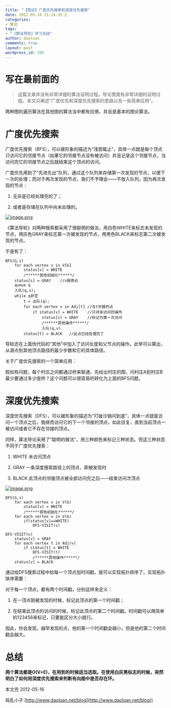 ```yaml
---
title: "【图论】广度优先搜索和深度优先搜索"
date: 2012-05-16 21:14:35 Z
categories:
- 算法
tags:
- "《算法导轮》学习总结"
author: daoluan
comments: true
layout: post
wordpress_id: 295
---
```


# 写在最前面的




<blockquote>这篇文章并没有非常详细的算法证明过程。导论里面有非常详细的证明过程。本文只阐述“广度优先和深度优先搜索的思路以及一些简单应用”。</blockquote>


两种图的遍历算法在其他图的算法当中都有应用，并且是基本的图论算法。

<!-- more -->


# 广度优先搜索


广度优先搜索（BFS），可以被形象的描述为“浅尝辄止”，具体一点就是每个顶点只访问它的邻接节点（如果它的邻接节点没有被访问）并且记录这个邻接节点，当访问完它的邻接节点之后就结束这个顶点的访问。

广度优先用到了“先进先出”队列，通过这个队列来存储第一次发现的节点，以便下一次的处理；而对于再次发现的节点，我们不予理会——不放入队列，因为再次发现的节点：




  1. 无非是已经处理完的了；


  2. 或者是存储在队列中尚未处理的。


[![image.png](http://daoluan.net/images/blog/2012/05/image.png)](http://daoluan.net/images/blog/2012/05/image.png)

《算法导轮》对两种搜索都采用了很聪明的做法，用白色WHITE来标志未发现的节点，用灰色GRAY来标志第一次被发现的节点，用黑色BLACK来标志第二次被发现的节点。

于是有了：


    BFS(G,s)
    	for each vertex v in V[G]
    		status[v] = WHITE
    		/******其他初始化******/
    	status[s] = GRAY	//s是原点
    	queue q
    	入队(q,s);
    	while q非空
    		t = 出队(q);
    		for each vertex v in Adj[t]	//与t邻接的点
    			if status[v] = WHITE	//只对未访问的操作
    				status[v] = GRAY	//标记为第一次访问
    				/******其他操作******/
    				入队(q,v)
    		status[t] = BLACK	//此点已经处理完了


导轮还在上面伪代码的“其他”中加入了访问长度和父节点的操作。此举可以算出，从源点到其他顶点路径的最少步数和它的具体路径。

关于广度优先搜索的一个简单应用：

假如有问题，每个村庄之间都通过桥来联通，先给出村庄的图，问村庄A到村庄B最少要通过多少座桥？这个问题可以很容易的转化为上面的BFS问题。


# 深度优先搜索


深度优先搜索（DFS），可以被形象的描述为“打破沙锅问到底”，具体一点就是访问一个顶点之后，我继而访问它的下一个邻接的顶点，如此往复，直到当前顶点一被访问或者它不存在邻接的顶点。

同样，算法导论采用了“聪明的做法”，用三种颜色来标记三种状态。但这三种状态不同于广度优先搜索：




  1. WHITE 未访问顶点


  2. GRAY 一条深度搜索路径上的顶点，即被发现时


  3. BLACK 此顶点的邻接顶点被全部访问完之后——结束访问次顶点


[![image.png](http://daoluan.net/images/blog/2012/05/image1.png)](http://daoluan.net/images/blog/2012/05/image1.png)


    DFS(G,s)
    	for each vertex v in V(G)
    		status[v] = WHITE
    		/******其他初始化******/
    	for each vertex v in V(G)
    		if(status[v]==WHITE)
    			DFS-VISIT(v)

    DFS-VISIT(v)
    	status[v] = GRAY
    	for each vertex t in Adj(v)
    		if status[t] = WHITE
    			DFS-VISIT(t)
    			/******其他操作******/
    	status[v] = BLACK


通过给DFS搜索过程中给每一个顶点加时间戳，就可以实现拓扑排序了。实现拓扑排序需要：

对于每一个顶点，都有两个时间戳，分别这样来定义：




  1. 在一顶点刚被发现的时候，标记此顶点的第一个时间戳；


  2. 在结束此顶点的访问的时候，标记此顶点的第二个时间戳。时间戳可以用简单的123456来标记，只要能区分大小就行。




因此，你会发现，越早发现的点，他的第一个时间戳会越小，但是他的第二个时间戳会越大。




# 总结


**两个算法都是O(V+E)，在用到的时候适当选取。在使用白灰黑标志的时候，突然明白了如何用深度优先搜索来判断有向图中是否存在环。**

本文完 2012-05-16

捣乱小子 [http://www.daoluan.net/blog](http://www.daoluan.net/blog/)
